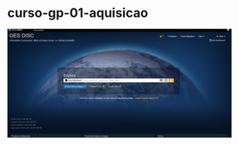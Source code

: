 
<!-- README.md is generated from README.Rmd. Please edit that file -->

# curso-gp-01-aquisicao

![](img/img-01.png)
